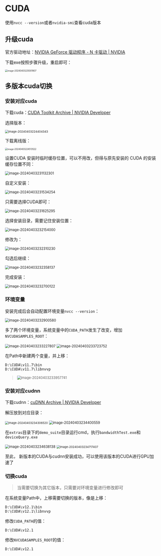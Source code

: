 # CUDA

使用`nvcc --version`或者`nvidia-smi`查看cuda版本

## 升级cuda

官方驱动地址：[NVIDIA GeForce 驱动程序 - N 卡驱动 | NVIDIA](https://www.nvidia.cn/geforce/drivers/)

下载exe按照步骤升级，重启即可：

<img src="img/CUDA/image-20240403225001807.png" alt="image-20240403225001807" style="zoom:50%;" />

## 多版本cuda切换

### 安装对应cuda

下载cuda：[CUDA Toolkit Archive | NVIDIA Developer](https://developer.nvidia.com/cuda-toolkit-archive)

选择版本：

<img src="img/CUDA/image-20240403224404343.png" alt="image-20240403224404343" style="zoom:67%;" />

下载离线版：

<img src="img/CUDA/image-20240403224513522.png" alt="image-20240403224513522" style="zoom: 50%;" />

设置CUDA 安装时临时缓存位置，可以不用改，但得与原先安装的 CUDA 的安装缓存位置不同：

<img src="img/CUDA/image-20240403231132301.png" alt="image-20240403231132301" style="zoom:80%;" />

自定义安装：

<img src="img/CUDA/image-20240403231534254.png" alt="image-20240403231534254" style="zoom: 80%;" />

只需要选择CUDA即可：

<img src="img/CUDA/image-20240403231625295.png" alt="image-20240403231625295" style="zoom: 80%;" />

选择安装目录，需要记住安装位置：

<img src="img/CUDA/image-20240403232154000.png" alt="image-20240403232154000" style="zoom: 80%;" />

修改为：

<img src="img/CUDA/image-20240403232310230.png" alt="image-20240403232310230" style="zoom: 80%;" />

勾选后继续：

<img src="img/CUDA/image-20240403232358137.png" alt="image-20240403232358137" style="zoom: 80%;" />

完成安装：

<img src="img/CUDA/image-20240403232700122.png" alt="image-20240403232700122" style="zoom: 80%;" />

### 环境变量

安装完成后会自动配置环境变量`nvcc --version`：

<img src="img/CUDA/image-20240403232900580.png" alt="image-20240403232900580" style="zoom:80%;" />

多了两个环境变量，系统变量中的`CUDA_PATH`发生了改变，增加`NVCUDASAMPLES_ROOT`：

<img src="img/CUDA/image-20240403233227807.png" alt="image-20240403233227807" style="zoom:80%;" />

<img src="img/CUDA/image-20240403233723752.png" alt="image-20240403233723752" style="zoom: 80%;" />

在Path中新建两个变量，并上移：

```
D:\CUDA\v11.7\bin
D:\CUDA\v11.7\libnvvp
```

> <img src="img/CUDA/image-20240403233957741.png" alt="image-20240403233957741" style="zoom:80%;" />

### 安装对应cudnn

下载cudnn：[cuDNN Archive | NVIDIA Developer](https://developer.nvidia.com/rdp/cudnn-archive)

解压放到对应目录：

<img src="img/CUDA/image-20240403234306520.png" alt="image-20240403234306520" style="zoom:67%;" />

<img src="img/CUDA/image-20240403234400559.png" alt="image-20240403234400559" style="zoom:80%;" />

在`extras`目录下的`demo_suite`目录运行cmd，执行`bandwidthTest.exe`和`deviceQuery.exe`

<img src="img/CUDA/image-20240403234638138.png" alt="image-20240403234638138" style="zoom:80%;" />

<img src="img/CUDA/image-20240403234717407.png" alt="image-20240403234717407" style="zoom:67%;" />

至此， 新版本的CUDA与cudnn安装成功，可以使用该版本的CUDA进行GPU加速了

### 切换cuda

> 当需要切换为其它版本，只需要对环境变量进行修改即可

在系统变量Path中，上移需要切换的版本，像是上移：

```
D:\CUDA\v12.1\bin
D:\CUDA\v12.1\libnvvp
```

修改`CUDA_PATH`的值：

```
D:\CUDA\v12.1
```

修改`NVCUDASAMPLES_ROOT`的值：

```
D:\CUDA\v12.1
```

